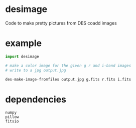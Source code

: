 # desimage
Code to make pretty pictures from DES coadd images

example
=======

```python
import desimage

# make a color image for the given g r and i-band images
# write to a jpg output.jpg

des-make-image-fromfiles output.jpg g.fits r.fits i.fits
```

dependencies
============

```
numpy
pillow
fitsio
```
